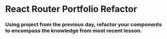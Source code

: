 # React Router Portfolio Refactor

### Using project from the previous day, refactor your components to encompass the knowledge from most recent lesson.
